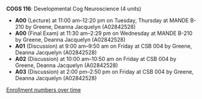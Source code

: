 **COGS 116**: Developmental Cog Neuroscience (4 units)

- **A00** (Lecture) at 11:00 am–12:20 pm on Tuesday, Thursday at MANDE B-210 by Greene, Deanna Jacquelyn (A02842528)
- **A00** (Final Exam) at 11:30 am–2:29 pm on Wednesday at MANDE B-210 by Greene, Deanna Jacquelyn (A02842528)
- **A01** (Discussion) at 9:00 am–9:50 am on Friday at CSB 004 by Greene, Deanna Jacquelyn (A02842528)
- **A02** (Discussion) at 10:00 am–10:50 am on Friday at CSB 004 by Greene, Deanna Jacquelyn (A02842528)
- **A03** (Discussion) at 2:00 pm–2:50 pm on Friday at CSB 004 by Greene, Deanna Jacquelyn (A02842528)

[Enrollment numbers over time](./COGS116.tsv)
